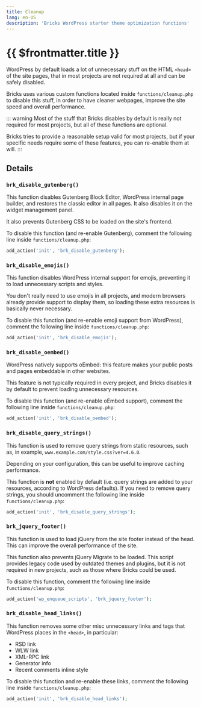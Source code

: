 ```yaml
---
title: Cleanup
lang: en-US
description: 'Bricks WordPress starter theme optimization functions'
---
```


# {{ $frontmatter.title }}

WordPress by default loads a lot of unnecessary stuff on the HTML `<head>` of the site pages, that in most projects are not required at all and can be safely disabled.

Bricks uses various custom functions located inside `functions/cleanup.php` to disable this stuff, in order to have cleaner webpages, improve the site speed and overall performance.

::: warning
Most of the stuff that Bricks disables by default is really not required for most projects, but all of these functions are optional.

Bricks tries to provide a reasonable setup valid for most projects, but if your specific needs require some of these features, you can re-enable them at will.
:::

## Details

### `brk_disable_gutenberg()`

This function disables Gutenberg Block Editor, WordPress internal page builder, and restores the classic editor in all pages. It also disables it on the widget management panel.

It also prevents Gutenberg CSS to be loaded on the site's frontend.

To disable this function (and re-enable Gutenberg), comment the following line inside `functions/cleanup.php`:

```php
add_action('init', 'brk_disable_gutenberg');
```

### `brk_disable_emojis()`

This function disables WordPress internal support for emojis, preventing it to load unnecessary scripts and styles.

You don't really need to use emojis in all projects, and modern browsers already provide support to display them, so loading these extra resources is basically never necessary.

To disable this function (and re-enable emoji support from WordPress), comment the following line inside `functions/cleanup.php`:

```php
add_action('init', 'brk_disable_emojis'); 
```

### `brk_disable_oembed()`

WordPress natively supports oEmbed: this feature makes your public posts and pages embeddable in other websites.

This feature is not typically required in every project, and Bricks disables it by default to prevent loading unnecessary resources.

To disable this function (and re-enable oEmbed support), comment the following line inside `functions/cleanup.php`:

```php
add_action('init', 'brk_disable_oembed');
```

### `brk_disable_query_strings()`

This function is used to remove query strings from static resources, such as, in example, `www.example.com/style.css?ver=4.6.0`.

Depending on your configuration, this can be useful to improve caching performance.

This function is **not** enabled by default (i.e. query strings are added to your resources, according to WordPress defaults). If you need to remove query strings, you should uncomment the following line inside `functions/cleanup.php`:

```php
add_action('init', 'brk_disable_query_strings');
```

### `brk_jquery_footer()`

This function is used to load jQuery from the site footer instead of the head. This can improve the overall performance of the site.

This function also prevents jQuery Migrate to be loaded. This script provides legacy code used by outdated themes and plugins, but it is not required in new projects, such as those where Bricks could be used.

To disable this function, comment the following line inside `functions/cleanup.php`:

```php
add_action('wp_enqueue_scripts', 'brk_jquery_footer');
```

### `brk_disable_head_links()`

This function removes some other misc unnecessary links and tags that WordPress places in the `<head>`, in particular:

-   RSD link
-   WLW link
-   XML-RPC link
-   Generator info
-   Recent comments inline style

To disable this function and re-enable these links, comment the following line inside `functions/cleanup.php`:

```php
add_action('init', 'brk_disable_head_links');
```
